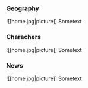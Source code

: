 ### Geography
![[home.jpg|picture]]
Sometext

### Charachers
![[home.jpg|picture]]
Sometext

### News
![[home.jpg|picture]]
Sometext
